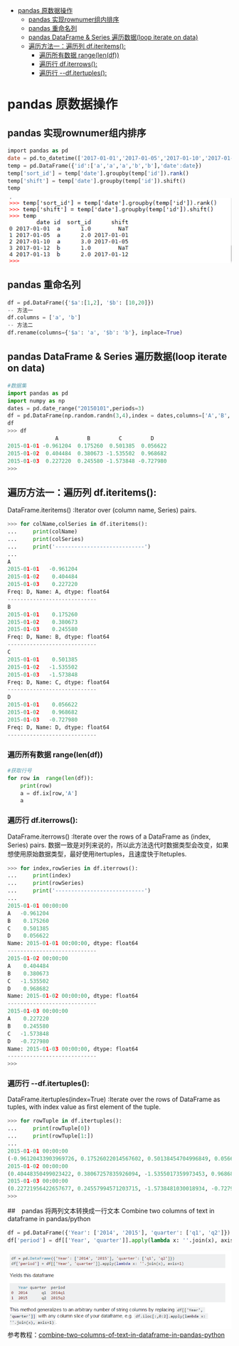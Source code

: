

<!-- toc orderedList:0 depthFrom:1 depthTo:6 -->

* [pandas 原数据操作](#pandas-原数据操作)
  * [pandas 实现rownumer组内排序](#pandas-实现rownumer组内排序)
  * [pandas 重命名列](#pandas-重命名列)
  * [pandas DataFrame & Series 遍历数据(loop iterate on data)](#pandas-dataframe-series-遍历数据loop-iterate-on-data)
  * [遍历方法一：遍历列 df.iteritems():](#遍历方法一遍历列-dfiteritems)
    * [遍历所有数据 range(len(df))](#遍历所有数据-rangelendf)
    * [遍历行  df.iterrows():](#遍历行-dfiterrows)
    * [遍历行 --df.itertuples():](#遍历行-dfitertuples)

<!-- tocstop -->

# pandas 原数据操作

## pandas 实现rownumer组内排序
```sql
import pandas as pd
date = pd.to_datetime(['2017-01-01','2017-01-05','2017-01-10','2017-01-12','2017-01-13'])
temp = pd.DataFrame({'id':['a','a','a','b','b'],'date':date})
temp['sort_id'] = temp['date'].groupby(temp['id']).rank()
temp['shift'] = temp['date'].groupby(temp['id']).shift()
temp
```
![](assets/markdown-img-paste-20170421103518183.png)

## pandas 重命名列

```python
df = pd.DataFrame({'$a':[1,2], '$b': [10,20]})
-- 方法一
df.columns = ['a', 'b']
-- 方法二
df.rename(columns={'$a': 'a', '$b': 'b'}, inplace=True)
```

## pandas DataFrame & Series 遍历数据(loop iterate on data)
```python
#数据集
import pandas as pd
import numpy as np
dates = pd.date_range("20150101",periods=3)
df = pd.DataFrame(np.random.randn(3,4),index = dates,columns=['A','B','C','D'])
df
>>> df
               A         B         C         D
2015-01-01 -0.961204  0.175260  0.501385  0.056622
2015-01-02  0.404484  0.380673 -1.535502  0.968682
2015-01-03  0.227220  0.245580 -1.573848 -0.727980
>>>
```
## 遍历方法一：遍历列 df.iteritems():
DataFrame.iteritems()    :Iterator over (column name, Series) pairs.
``` python
>>> for colName,colSeries in df.iteritems():
...     print(colName)
...     print(colSeries)
...     print('----------------------------')
...
A
2015-01-01   -0.961204
2015-01-02    0.404484
2015-01-03    0.227220
Freq: D, Name: A, dtype: float64
----------------------------
B
2015-01-01    0.175260
2015-01-02    0.380673
2015-01-03    0.245580
Freq: D, Name: B, dtype: float64
----------------------------
C
2015-01-01    0.501385
2015-01-02   -1.535502
2015-01-03   -1.573848
Freq: D, Name: C, dtype: float64
----------------------------
D
2015-01-01    0.056622
2015-01-02    0.968682
2015-01-03   -0.727980
Freq: D, Name: D, dtype: float64
----------------------------

```
### 遍历所有数据 range(len(df))
``` python
#获取行号
for row in  range(len(df)):
    print(row)
    a = df.ix[row,'A']
    a
```

### 遍历行  df.iterrows():
DataFrame.iterrows()    :Iterate over the rows of a DataFrame as (index, Series) pairs. 数据一致是对列来说的，所以此方法迭代时数据类型会改变，如果想使用原始数据类型，最好使用itertuples，且速度快于Itetuples.

```python
>>> for index,rowSeries in df.iterrows():
...     print(index)
...     print(rowSeries)
...     print('----------------------------')
...
2015-01-01 00:00:00
A   -0.961204
B    0.175260
C    0.501385
D    0.056622
Name: 2015-01-01 00:00:00, dtype: float64
----------------------------
2015-01-02 00:00:00
A    0.404484
B    0.380673
C   -1.535502
D    0.968682
Name: 2015-01-02 00:00:00, dtype: float64
----------------------------
2015-01-03 00:00:00
A    0.227220
B    0.245580
C   -1.573848
D   -0.727980
Name: 2015-01-03 00:00:00, dtype: float64
----------------------------
>>>
```
### 遍历行 --df.itertuples():
DataFrame.itertuples(index=True)    :Iterate over the rows of DataFrame as tuples, with index value as first element of the tuple.
```python
>>> for rowTuple in df.itertuples():
...     print(rowTuple[0])
...     print(rowTuple[1:])
...
2015-01-01 00:00:00
(-0.96120433903969726, 0.17526022014567602, 0.50138454704996849, 0.056621913828979742)
2015-01-02 00:00:00
(0.40448350499023422, 0.38067257835926094, -1.5355017359973453, 0.96868231483007206)
2015-01-03 00:00:00
(0.22721956422657677, 0.24557994571203715, -1.5738481030018934, -0.72798003142334688)
>>>
```
##　pandas 将两列文本转换成一行文本
Combine two columns of text in dataframe in pandas/python
```python
df = pd.DataFrame({'Year': ['2014', '2015'], 'quarter': ['q1', 'q2']})
df['period'] = df[['Year', 'quarter']].apply(lambda x: ''.join(x), axis=1)
```
![](assets/markdown-img-paste-20170424152536848.png)
参考教程：[combine-two-columns-of-text-in-dataframe-in-pandas-python](http://stackoverflow.com/questions/19377969/combine-two-columns-of-text-in-dataframe-in-pandas-python)
